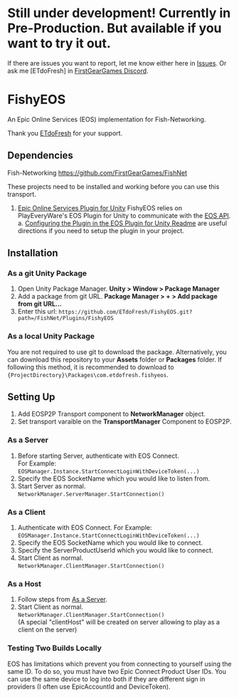 # Still under development! Currently in Pre-Production. But available if you want to try it out.
If there are issues you want to report, let me know either here in [Issues](https://github.com/ETdoFresh/FishyEOS/issues). Or ask me [ETdoFresh] in [FirstGearGames Discord](https://discord.gg/Ta9HgDh4Hj).

# FishyEOS
An Epic Online Services (EOS) implementation for Fish-Networking.

Thank you [ETdoFresh](https://github.com/sponsors/etdofresh) for your support.


## Dependencies

Fish-Networking https://github.com/FirstGearGames/FishNet

These projects need to be installed and working before you can use this transport.
1. [Epic Online Services Plugin for Unity](https://github.com/PlayEveryWare/eos_plugin_for_unity_upm) FishyEOS relies on PlayEveryWare's EOS Plugin for Unity to communicate with the [EOS API](https://dev.epicgames.com/docs/api-ref/interfaces).  
    a. [Configuring the Plugin in the EOS Plugin for Unity Readme](https://github.com/PlayEveryWare/eos_plugin_for_unity#configuring-the-plugin) are useful directions if you need to setup the plugin in your project.


## Installation

### As a git Unity Package

1. Open Unity Package Manager. **Unity > Window > Package Manager**
2. Add a package from git URL. **Package Manager > + > Add package from git URL...**
3. Enter this url: `https://github.com/ETdoFresh/FishyEOS.git?path=/FishNet/Plugins/FishyEOS`

### As a local Unity Package

You are not required to use git to download the package. Alternatively, you can download this repository to your **Assets** folder or **Packages** folder. If following this method, it is recommended to download to `{ProjectDirectory}\Packages\com.etdofresh.fishyeos`.


## Setting Up

1. Add EOSP2P Transport component to **NetworkManager** object. 
2. Set transport varaible on the **TransportManager** Component to EOSP2P.

### As a Server
1. Before starting Server, authenticate with EOS Connect.  
   For Example: `EOSManager.Instance.StartConnectLoginWithDeviceToken(...)`
2. Specify the EOS SocketName which you would like to listen from.
3. Start Server as normal.  
   `NetworkManager.ServerManager.StartConnection()`

### As a Client
1. Authenticate with EOS Connect.
   For Example: `EOSManager.Instance.StartConnectLoginWithDeviceToken(...)`
2. Specify the EOS SocketName which you would like to connect.
3. Specify the ServerProductUserId which you would like to connect.
4. Start Client as normal.  
   `NetworkManager.ClientManager.StartConnection()`

### As a Host
1. Follow steps from [As a Server](#as-a-server).
2. Start Client as normal.  
   `NetworkManager.ClientManager.StartConnection()`  
   (A special "clientHost" will be created on server allowing to play as a client on the server)

### Testing Two Builds Locally
EOS has limitations which prevent you from connecting to yourself using the same ID. To do so, you must have two Epic Connect Product User IDs. You can use the same device to log into both if they are different sign in providers (I often use EpicAccountId and DeviceToken).
